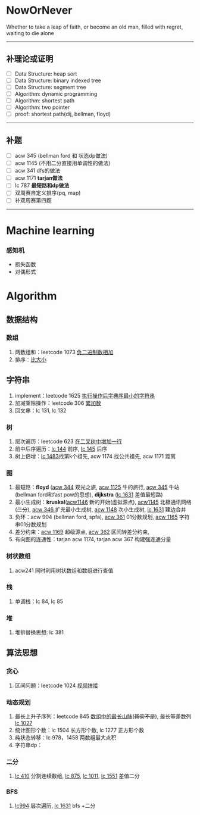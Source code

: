 # NowOrNever

Whether to take a leap of faith, or become an old man, filled with regret, waiting to die alone

----

## 补理论或证明

- [ ] Data Structure: heap sort
- [ ] Data Structure: binary indexed tree
- [ ] Data Structure: segment tree
- [ ] Algorithm: dynamic programming
- [ ] Algorithm: shortest path
- [ ] Algorithm: two pointer
- [ ] proof: shortest path(dij, bellman, floyd)

---

## 补题

- [ ] acw 345 (bellman ford 和 状态dp做法)
- [ ] acw 1145 (不用二分直接用单调性的做法)
- [ ] acw 341 dfs的做法
- [ ] acw 1171 **tarjan做法** 
- [ ] lc 787 **最短路和dp做法**
- [ ] 双周赛自定义排序(pq, map)
- [ ] 补双周赛第四题

---

# Machine learning

### 感知机

- 损失函数
- 对偶形式

# Algorithm

## 数据结构

### 数组

1. 两数组和：leetcode 1073 [负二进制数相加](https://leetcode-cn.com/problems/adding-two-negabinary-numbers/)
2. 排序：[比大小](https://leetcode-cn.com/problems/how-many-numbers-are-smaller-than-the-current-number/)

## 字符串

1. implement：leetcode 1625  [执行操作后字典序最小的字符串](https://leetcode-cn.com/problems/lexicographically-smallest-string-after-applying-operations/)
2. 加减乘除操作：leetcode 306 [累加数](https://leetcode-cn.com/problems/additive-number/)
3. 回文串：lc 131, lc 132

### 树

1. 层次遍历：leetcode 623 [在二叉树中增加一行](https://leetcode-cn.com/problems/add-one-row-to-tree/)
2. 前中后序遍历：[lc 144](https://leetcode-cn.com/problems/binary-tree-preorder-traversal/) 前序, [lc 145](https://leetcode-cn.com/problems/binary-tree-postorder-traversal/) 后序 
3. 树上倍增：[lc 1483](https://leetcode-cn.com/problems/kth-ancestor-of-a-tree-node/)找第k个祖先, acw 1174 找公共祖先, acw 1171 距离

### 图

1. 最短路：**floyd** ([acw 344](https://www.acwing.com/activity/content/problem/content/1509/1/) 观光之旅, [acw 1125](https://www.acwing.com/activity/content/problem/content/1507/1/) 牛的旅行, [acw 345](https://www.acwing.com/activity/content/problem/content/1510/1/) 牛站(bellman ford和fast pow的思想), **dijkstra** ([lc 1631](https://leetcode-cn.com/problems/path-with-minimum-effort/) 差值最短路)
2. 最小生成树：**kruskal**([acw1146](https://www.acwing.com/problem/content/1148/) 新的开始(虚拟源点), [acw1145](https://www.acwing.com/problem/content/1147/) 北极通讯网络(~~二分~~), [acw 346 ](https://www.acwing.com/problem/content/348/)扩充最小生成树, [acw 1148](https://www.acwing.com/activity/content/problem/content/1529/1/) 次小生成树, [lc 1631](https://leetcode-cn.com/problems/path-with-minimum-effort/) 建边合并
3. 负环：acw 904 (bellman ford, spfa),  [acw 361](https://www.acwing.com/activity/content/problem/content/1531/1/) 01分数规划, [acw 1165](https://www.acwing.com/activity/content/problem/content/1532/1/) 字符串01分数规划
4. 差分约束：[acw 1169](https://www.acwing.com/activity/content/problem/content/1533/1/) 超级源点, [acw 362](https://www.acwing.com/activity/content/problem/content/1534/1/) 区间转差分约束,
5. 有向图的连通性：tarjan acw 1174, tarjan acw 367 构建强连通分量

### 树状数组

1. acw241 同时利用树状数组和数组进行查值

### 栈

1. 单调栈：lc 84, lc 85

### 堆

1. 堆排替换思想: lc 381

## 算法思想

### 贪心

1. 区间问题：leetcode 1024 [视频拼接](https://leetcode-cn.com/problems/video-stitching/)


### 动态规划

1. 最长上升子序列：leetcode 845 [数组中的最长山脉](https://leetcode-cn.com/problems/longest-mountain-in-array/)(~~其实不是~~), 最长等差数列 [lc 1027](https://leetcode-cn.com/problems/longest-arithmetic-subsequence/)
2. 统计图形个数：lc 1504 长方形个数, lc 1277 正方形个数
3. 纯状态转移：lc 978，1458 两数组最大点积
4. 字符串dp：

### 二分

1. [lc 410](https://leetcode-cn.com/problems/split-array-largest-sum/) 分割连续数组, [lc 875](https://leetcode-cn.com/problems/koko-eating-bananas/), [lc 1011](https://leetcode-cn.com/problems/capacity-to-ship-packages-within-d-days/), [lc 1551](https://leetcode-cn.com/problems/magnetic-force-between-two-balls/) 差值二分

### BFS

1. [lc994](https://leetcode-cn.com/problems/rotting-oranges/) 层次遍历, [lc 1631](https://leetcode-cn.com/problems/path-with-minimum-effort/) bfs +二分



